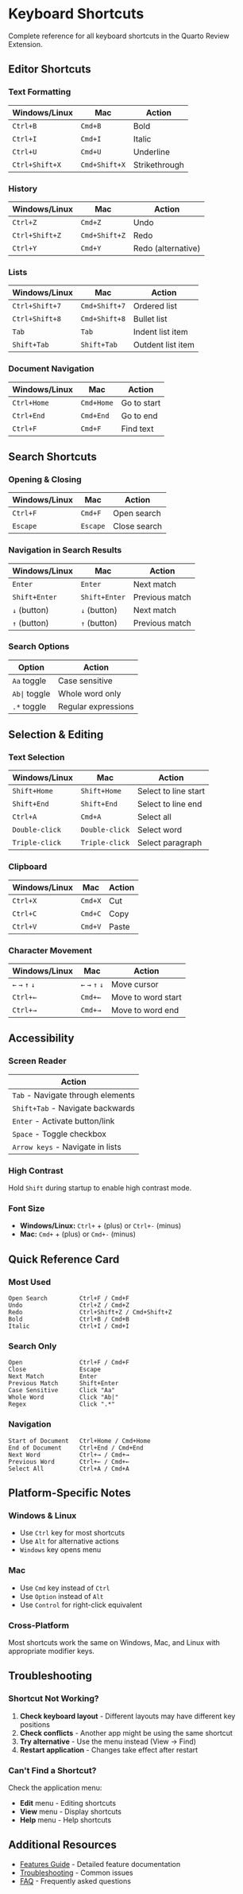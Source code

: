 # Keyboard Shortcuts

Complete reference for all keyboard shortcuts in the Quarto Review Extension.

## Editor Shortcuts

### Text Formatting

| Windows/Linux | Mac | Action |
|---|---|---|
| `Ctrl+B` | `Cmd+B` | Bold |
| `Ctrl+I` | `Cmd+I` | Italic |
| `Ctrl+U` | `Cmd+U` | Underline |
| `Ctrl+Shift+X` | `Cmd+Shift+X` | Strikethrough |

### History

| Windows/Linux | Mac | Action |
|---|---|---|
| `Ctrl+Z` | `Cmd+Z` | Undo |
| `Ctrl+Shift+Z` | `Cmd+Shift+Z` | Redo |
| `Ctrl+Y` | `Cmd+Y` | Redo (alternative) |

### Lists

| Windows/Linux | Mac | Action |
|---|---|---|
| `Ctrl+Shift+7` | `Cmd+Shift+7` | Ordered list |
| `Ctrl+Shift+8` | `Cmd+Shift+8` | Bullet list |
| `Tab` | `Tab` | Indent list item |
| `Shift+Tab` | `Shift+Tab` | Outdent list item |

### Document Navigation

| Windows/Linux | Mac | Action |
|---|---|---|
| `Ctrl+Home` | `Cmd+Home` | Go to start |
| `Ctrl+End` | `Cmd+End` | Go to end |
| `Ctrl+F` | `Cmd+F` | Find text |

## Search Shortcuts

### Opening & Closing

| Windows/Linux | Mac | Action |
|---|---|---|
| `Ctrl+F` | `Cmd+F` | Open search |
| `Escape` | `Escape` | Close search |

### Navigation in Search Results

| Windows/Linux | Mac | Action |
|---|---|---|
| `Enter` | `Enter` | Next match |
| `Shift+Enter` | `Shift+Enter` | Previous match |
| `↓` (button) | `↓` (button) | Next match |
| `↑` (button) | `↑` (button) | Previous match |

### Search Options

| Option | Action |
|--------|--------|
| `Aa` toggle | Case sensitive |
| `Ab\|` toggle | Whole word only |
| `.*` toggle | Regular expressions |

## Selection & Editing

### Text Selection

| Windows/Linux | Mac | Action |
|---|---|---|
| `Shift+Home` | `Shift+Home` | Select to line start |
| `Shift+End` | `Shift+End` | Select to line end |
| `Ctrl+A` | `Cmd+A` | Select all |
| `Double-click` | `Double-click` | Select word |
| `Triple-click` | `Triple-click` | Select paragraph |

### Clipboard

| Windows/Linux | Mac | Action |
|---|---|---|
| `Ctrl+X` | `Cmd+X` | Cut |
| `Ctrl+C` | `Cmd+C` | Copy |
| `Ctrl+V` | `Cmd+V` | Paste |

### Character Movement

| Windows/Linux | Mac | Action |
|---|---|---|
| `←` `→` `↑` `↓` | `←` `→` `↑` `↓` | Move cursor |
| `Ctrl+←` | `Cmd+←` | Move to word start |
| `Ctrl+→` | `Cmd+→` | Move to word end |

## Accessibility

### Screen Reader

| Action |
|--------|
| `Tab` - Navigate through elements |
| `Shift+Tab` - Navigate backwards |
| `Enter` - Activate button/link |
| `Space` - Toggle checkbox |
| `Arrow keys` - Navigate in lists |

### High Contrast

Hold `Shift` during startup to enable high contrast mode.

### Font Size

- **Windows/Linux:** `Ctrl+` + (plus) or `Ctrl+-` (minus)
- **Mac:** `Cmd+` + (plus) or `Cmd+-` (minus)

## Quick Reference Card

### Most Used

```
Open Search         Ctrl+F / Cmd+F
Undo                Ctrl+Z / Cmd+Z
Redo                Ctrl+Shift+Z / Cmd+Shift+Z
Bold                Ctrl+B / Cmd+B
Italic              Ctrl+I / Cmd+I
```

### Search Only

```
Open                Ctrl+F / Cmd+F
Close               Escape
Next Match          Enter
Previous Match      Shift+Enter
Case Sensitive      Click "Aa"
Whole Word          Click "Ab|"
Regex               Click ".*"
```

### Navigation

```
Start of Document   Ctrl+Home / Cmd+Home
End of Document     Ctrl+End / Cmd+End
Next Word           Ctrl+→ / Cmd+→
Previous Word       Ctrl+← / Cmd+←
Select All          Ctrl+A / Cmd+A
```

## Platform-Specific Notes

### Windows & Linux
- Use `Ctrl` key for most shortcuts
- Use `Alt` for alternative actions
- `Windows` key opens menu

### Mac
- Use `Cmd` key instead of `Ctrl`
- Use `Option` instead of `Alt`
- Use `Control` for right-click equivalent

### Cross-Platform
Most shortcuts work the same on Windows, Mac, and Linux with appropriate modifier keys.

## Troubleshooting

### Shortcut Not Working?

1. **Check keyboard layout** - Different layouts may have different key positions
2. **Check conflicts** - Another app might be using the same shortcut
3. **Try alternative** - Use the menu instead (View → Find)
4. **Restart application** - Changes take effect after restart

### Can't Find a Shortcut?

Check the application menu:
- **Edit** menu - Editing shortcuts
- **View** menu - Display shortcuts
- **Help** menu - Help shortcuts

## Additional Resources

- [Features Guide](./FEATURES.md) - Detailed feature documentation
- [Troubleshooting](./TROUBLESHOOTING.md) - Common issues
- [FAQ](./FAQ.md) - Frequently asked questions

